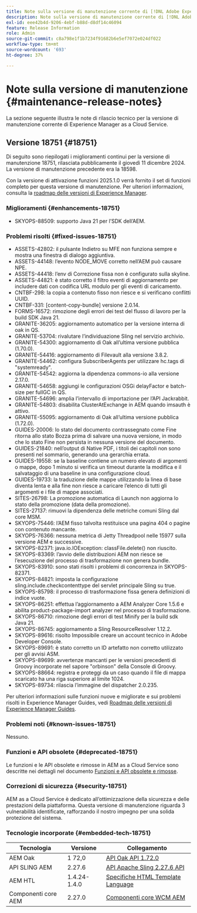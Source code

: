 ```yaml
---
title: Note sulla versione di manutenzione corrente di [!DNL Adobe Experience Manager]  as a Cloud Service.
description: Note sulla versione di manutenzione corrente di [!DNL Adobe Experience Manager]  as a Cloud Service.
exl-id: eee42b4d-9206-4ebf-b88d-d8df14c46094
feature: Release Information
role: Admin
source-git-commit: c8a798e1f1b7234f91682b6e5ef7072e024df022
workflow-type: tm+mt
source-wordcount: '693'
ht-degree: 37%

---
```



# Note sulla versione di manutenzione {#maintenance-release-notes}

La sezione seguente illustra le note di rilascio tecnico per la versione di manutenzione corrente di Experience Manager as a Cloud Service.

## Versione 18751 {#18751}

Di seguito sono riepilogati i miglioramenti continui per la versione di manutenzione 18751, rilasciata pubblicamente il giovedì 11 dicembre 2024. La versione di manutenzione precedente era la 18598.

Con la versione di attivazione funzioni 2025.1.0 verrà fornito il set di funzioni completo per questa versione di manutenzione. Per ulteriori informazioni, consulta la [roadmap delle versioni di Experience Manager](https://experienceleague.adobe.com/it/docs/experience-manager-release-information/aem-release-updates/update-releases-roadmap).

### Miglioramenti {#enhancements-18751}

* SKYOPS-88509: supporto Java 21 per l’SDK dell’AEM.

### Problemi risolti {#fixed-issues-18751}

* ASSETS-42802: il pulsante Indietro su MFE non funziona sempre e mostra una finestra di dialogo aggiuntiva.
* ASSETS-44148: l’evento NODE_MOVE corretto nell’AEM può causare NPE.
* ASSETS-44418: l’env di Correzione fissa non è configurato sulla skyline.
* ASSETS-44821: è stato corretto il filtro eventi di aggiornamento per includere dati con codifica URL modulo per gli eventi di caricamento.
* CNTBF-298: la copia a contenuto fisso non riesce e si verificano conflitti UUID.
* CNTBF-331: [content-copy-bundle] versione 2.0.14.
* FORMS-16572: rimozione degli errori dei test del flusso di lavoro per la build SDK Java 21.
* GRANITE-36205: aggiornamento automatico per la versione interna di oak in QS.
* GRANITE-53704: rivalutare l’individuazione Sling nel servizio archivio.
* GRANITE-54300: aggiornamento di Oak all’ultima versione pubblica (1.70.0).
* GRANITE-54416: aggiornamento di Filevault alla versione 3.8.2.
* GRANITE-54462: configura SubscriberAgents per utilizzare hc.tags di &quot;systemready&quot;.
* GRANITE-54542: aggiorna la dipendenza commons-io alla versione 2.17.0.
* GRANITE-54658: aggiungi le configurazioni OSGi delayFactor e batch-size per fullGC in QS.
* GRANITE-54696: amplia l’intervallo di importazione per l’API Jackrabbit.
* GRANITE-54803: disabilita ClusterAtExchange in AEM quando imsauth è attivo.
* GRANITE-55095: aggiornamento di Oak all’ultima versione pubblica (1.72.0).
* GUIDES-20006: lo stato del documento contrassegnato come Fine ritorna allo stato Bozza prima di salvare una nuova versione, in modo che lo stato Fine non persista in nessuna versione del documento.
* GUIDES-21840: nell’output di Native PDF, i titoli dei capitoli non sono presenti nel sommario, generando una gerarchia errata.
* GUIDES-19558: se la baseline contiene un numero elevato di argomenti o mappe, dopo 1 minuto si verifica un timeout durante la modifica e il salvataggio di una baseline in una configurazione cloud.
* GUIDES-19733: la traduzione delle mappe utilizzando la linea di base diventa lenta e alla fine non riesce a caricare l’elenco di tutti gli argomenti e i file di mappe associati.
* SITES-26798: La promozione automatica di Launch non aggiorna lo stato della promozione (data della promozione).
* SITES-27137: rimuovi la dipendenza delle metriche comuni Sling dal core MSM.
* SKYOPS-75446: l’AEM fisso talvolta restituisce una pagina 404 o pagine con contenuto mancante.
* SKYOPS-76366: nessuna metrica di Jetty Threadpool nelle 15977 sulla versione AEM e successive.
* SKYOPS-82371: java.io.IOException: classFile.delete() non riuscito.
* SKYOPS-83369: l’avvio delle distribuzioni AEM non riesce se l’esecuzione del processo di trasformazione non genera bundle.
* SKYOPS-83910: sono stati risolti i problemi di concorrenza in SKYOPS-82371.
* SKYOPS-84821: imposta la configurazione sling.include.checkcontenttype del servlet principale Sling su true.
* SKYOPS-85798: il processo di trasformazione fissa genera definizioni di indice vuote.
* SKYOPS-86251: effettua l’aggiornamento a AEM Analyzer Core 1.5.6 e abilita product-package-import analyzer nel processo di trasformazione.
* SKYOPS-86710: rimozione degli errori di test Minify per la build sdk Java 21.
* SKYOPS-86745: aggiornamento a Sling ResourceResolver 1.12.2.
* SKYOPS-89616: risolto Impossibile creare un account tecnico in Adobe Developer Console.
* SKYOPS-89691: è stato corretto un ID artefatto non corretto utilizzato per gli avvisi ASM.
* SKYOPS-89699: avvertenze mancanti per le versioni precedenti di Groovy incorporate nel sapore &quot;orbinson&quot; della Console di Groovy.
* SKYOPS-88664: registra e proteggi da un caso quando il file di mappa scaricato ha una riga superiore al limite 1024.
* SKYOPS-89734: rilascia l’immagine del dispatcher 2.0.235.

Per ulteriori informazioni sulle funzioni nuove e migliorate e sui problemi risolti in Experience Manager Guides, vedi [Roadmap delle versioni di Experience Manager Guides](https://experienceleague.adobe.com/it/docs/experience-manager-guides/using/release-info/aem-guides-releases-roadmap).

### Problemi noti {#known-issues-18751}

Nessuno.

### Funzioni e API obsolete {#deprecated-18751}

Le funzioni e le API obsolete e rimosse in AEM as a Cloud Service sono descritte nei dettagli nel documento [Funzioni e API obsolete e rimosse](/help/release-notes/deprecated-removed-features.md).

### Correzioni di sicurezza {#security-18751}

AEM as a Cloud Service è dedicato all’ottimizzazione della sicurezza e delle prestazioni della piattaforma. Questa versione di manutenzione riguarda 3 vulnerabilità identificate, rafforzando il nostro impegno per una solida protezione del sistema.

### Tecnologie incorporate {#embedded-tech-18751}

| Tecnologia | Versione | Collegamento |
|---|---|---|
| AEM Oak | 1 72,0 | [API Oak API 1.72.0](https://www.javadoc.io/doc/org.apache.jackrabbit/oak-api/1.72.0/index.html) |
| API SLING AEM | 2.27.6 | [API Apache Sling 2.27.6 API](https://www.javadoc.io/doc/org.apache.sling/org.apache.sling.api/latest/index.html) |
| AEM HTL | 1.4.24-1.4.0 | [Specifiche HTML Template Language](https://github.com/adobe/htl-spec) |
| Componenti core AEM | 2.27.0 | [Componenti core WCM AEM](https://github.com/adobe/aem-core-wcm-components) |
